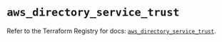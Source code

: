 # `aws_directory_service_trust`

Refer to the Terraform Registry for docs: [`aws_directory_service_trust`](https://registry.terraform.io/providers/hashicorp/aws/6.6.0/docs/resources/directory_service_trust).
